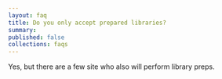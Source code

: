 ```yaml
---
layout: faq
title: Do you only accept prepared libraries?
summary:
published: false
collections: faqs
---
```


Yes, but there are a few site who also will perform library preps.
